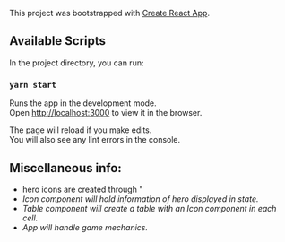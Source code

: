 This project was bootstrapped with [Create React App](https://github.com/facebook/create-react-app).

## Available Scripts

In the project directory, you can run:

### `yarn start`

Runs the app in the development mode.<br />
Open [http://localhost:3000](http://localhost:3000) to view it in the browser.

The page will reload if you make edits.<br />
You will also see any lint errors in the console.

## Miscellaneous info:

- hero icons are created through "<i className="d2mh [heroname/npc_dota_hero_[heroname]/heroid]" />
- Icon component will hold information of hero displayed in state.
- Table component will create a table with an Icon component in each cell.
- App will handle game mechanics.
